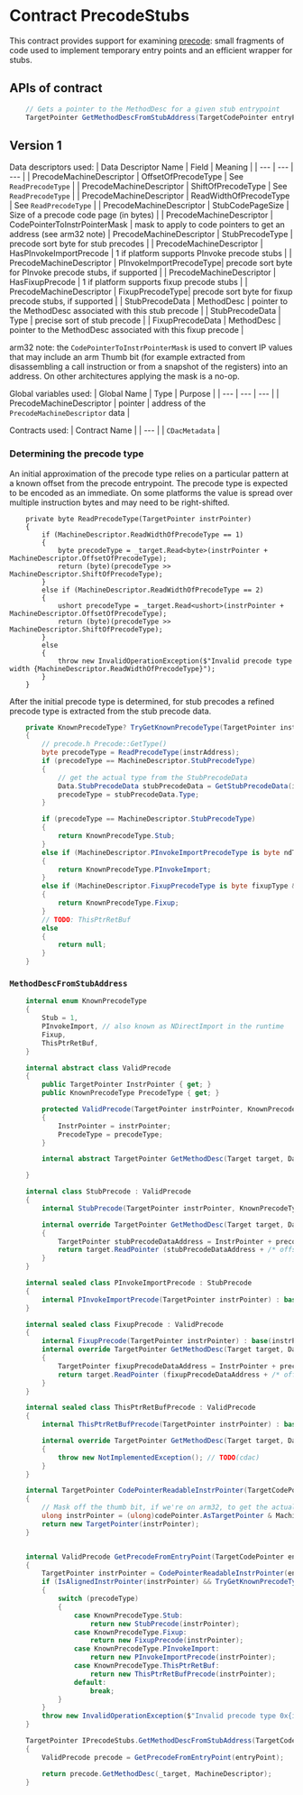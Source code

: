 # Contract PrecodeStubs

This contract provides support for examining [precode](../coreclr/botr/method-descriptor.md#precode): small fragments of code used to implement temporary entry points and an efficient wrapper for stubs.

## APIs of contract

```csharp
    // Gets a pointer to the MethodDesc for a given stub entrypoint
    TargetPointer GetMethodDescFromStubAddress(TargetCodePointer entryPoint);
```

## Version 1

Data descriptors used:
| Data Descriptor Name | Field | Meaning |
| --- | --- | --- |
| PrecodeMachineDescriptor | OffsetOfPrecodeType | See `ReadPrecodeType` |
| PrecodeMachineDescriptor | ShiftOfPrecodeType | See `ReadPrecodeType` |
| PrecodeMachineDescriptor | ReadWidthOfPrecodeType | See `ReadPrecodeType` |
| PrecodeMachineDescriptor | StubCodePageSize | Size of a precode code page (in bytes) |
| PrecodeMachineDescriptor | CodePointerToInstrPointerMask | mask to apply to code pointers to get an address (see arm32 note)
| PrecodeMachineDescriptor | StubPrecodeType | precode sort byte for stub precodes |
| PrecodeMachineDescriptor | HasPInvokeImportPrecode | 1 if platform supports PInvoke precode stubs |
| PrecodeMachineDescriptor | PInvokeImportPrecodeType| precode sort byte for PInvoke precode stubs, if supported |
| PrecodeMachineDescriptor | HasFixupPrecode | 1 if platform supports fixup precode stubs |
| PrecodeMachineDescriptor | FixupPrecodeType| precode sort byte for fixup precode stubs, if supported |
| StubPrecodeData | MethodDesc | pointer to the MethodDesc associated with this stub precode |
| StubPrecodeData | Type | precise sort of stub precode |
| FixupPrecodeData | MethodDesc | pointer to the MethodDesc associated with this fixup precode |

arm32 note: the `CodePointerToInstrPointerMask` is used to convert IP values that may include an arm Thumb bit (for example extracted from disassembling a call instruction or from a snapshot of the registers) into an address.  On other architectures applying the mask is a no-op.


Global variables used:
| Global Name | Type | Purpose |
| --- | --- | --- |
| PrecodeMachineDescriptor | pointer | address of the `PrecodeMachineDescriptor` data |

Contracts used:
| Contract Name |
| --- |
| `CDacMetadata` |

### Determining the precode type

An initial approximation of the precode type relies on a particular pattern at a known offset from the precode entrypoint.
The precode type is expected to be encoded as an immediate. On some platforms the value is spread over multiple instruction bytes and may need to be right-shifted.

```
    private byte ReadPrecodeType(TargetPointer instrPointer)
    {
        if (MachineDescriptor.ReadWidthOfPrecodeType == 1)
        {
            byte precodeType = _target.Read<byte>(instrPointer + MachineDescriptor.OffsetOfPrecodeType);
            return (byte)(precodeType >> MachineDescriptor.ShiftOfPrecodeType);
        }
        else if (MachineDescriptor.ReadWidthOfPrecodeType == 2)
        {
            ushort precodeType = _target.Read<ushort>(instrPointer + MachineDescriptor.OffsetOfPrecodeType);
            return (byte)(precodeType >> MachineDescriptor.ShiftOfPrecodeType);
        }
        else
        {
            throw new InvalidOperationException($"Invalid precode type width {MachineDescriptor.ReadWidthOfPrecodeType}");
        }
    }
```

After the initial precode type is determined, for stub precodes a refined precode type is extracted from the stub precode data.

```csharp
    private KnownPrecodeType? TryGetKnownPrecodeType(TargetPointer instrAddress)
    {
        // precode.h Precode::GetType()
        byte precodeType = ReadPrecodeType(instrAddress);
        if (precodeType == MachineDescriptor.StubPrecodeType)
        {
            // get the actual type from the StubPrecodeData
            Data.StubPrecodeData stubPrecodeData = GetStubPrecodeData(instrAddress);
            precodeType = stubPrecodeData.Type;
        }

        if (precodeType == MachineDescriptor.StubPrecodeType)
        {
            return KnownPrecodeType.Stub;
        }
        else if (MachineDescriptor.PInvokeImportPrecodeType is byte ndType && precodeType == ndType)
        {
            return KnownPrecodeType.PInvokeImport;
        }
        else if (MachineDescriptor.FixupPrecodeType is byte fixupType && precodeType == fixupType)
        {
            return KnownPrecodeType.Fixup;
        }
        // TODO: ThisPtrRetBuf
        else
        {
            return null;
        }
    }
```

### `MethodDescFromStubAddress`

```csharp
    internal enum KnownPrecodeType
    {
        Stub = 1,
        PInvokeImport, // also known as NDirectImport in the runtime
        Fixup,
        ThisPtrRetBuf,
    }

    internal abstract class ValidPrecode
    {
        public TargetPointer InstrPointer { get; }
        public KnownPrecodeType PrecodeType { get; }

        protected ValidPrecode(TargetPointer instrPointer, KnownPrecodeType precodeType)
        {
            InstrPointer = instrPointer;
            PrecodeType = precodeType;
        }

        internal abstract TargetPointer GetMethodDesc(Target target, Data.PrecodeMachineDescriptor precodeMachineDescriptor);

    }

    internal class StubPrecode : ValidPrecode
    {
        internal StubPrecode(TargetPointer instrPointer, KnownPrecodeType type = KnownPrecodeType.Stub) : base(instrPointer, type) { }

        internal override TargetPointer GetMethodDesc(Target target, Data.PrecodeMachineDescriptor precodeMachineDescriptor)
        {
            TargetPointer stubPrecodeDataAddress = InstrPointer + precodeMachineDescriptor.StubCodePageSize;
            return target.ReadPointer (stubPrecodeDataAddress + /* offset of StubPrecodeData.MethodDesc */ );
        }
    }

    internal sealed class PInvokeImportPrecode : StubPrecode
    {
        internal PInvokeImportPrecode(TargetPointer instrPointer) : base(instrPointer, KnownPrecodeType.PInvokeImport) { }
    }

    internal sealed class FixupPrecode : ValidPrecode
    {
        internal FixupPrecode(TargetPointer instrPointer) : base(instrPointer, KnownPrecodeType.Fixup) { }
        internal override TargetPointer GetMethodDesc(Target target, Data.PrecodeMachineDescriptor precodeMachineDescriptor)
        {
            TargetPointer fixupPrecodeDataAddress = InstrPointer + precodeMachineDescriptor.StubCodePageSize;
            return target.ReadPointer (fixupPrecodeDataAddress + /* offset of FixupPrecodeData.MethodDesc */);
        }
    }

    internal sealed class ThisPtrRetBufPrecode : ValidPrecode
    {
        internal ThisPtrRetBufPrecode(TargetPointer instrPointer) : base(instrPointer, KnownPrecodeType.ThisPtrRetBuf) { }

        internal override TargetPointer GetMethodDesc(Target target, Data.PrecodeMachineDescriptor precodeMachineDescriptor)
        {
            throw new NotImplementedException(); // TODO(cdac)
        }
    }

    internal TargetPointer CodePointerReadableInstrPointer(TargetCodePointer codePointer)
    {
        // Mask off the thumb bit, if we're on arm32, to get the actual instruction pointer
        ulong instrPointer = (ulong)codePointer.AsTargetPointer & MachineDescriptor.CodePointerToInstrPointerMask.Value;
        return new TargetPointer(instrPointer);
    }


    internal ValidPrecode GetPrecodeFromEntryPoint(TargetCodePointer entryPoint)
    {
        TargetPointer instrPointer = CodePointerReadableInstrPointer(entryPoint);
        if (IsAlignedInstrPointer(instrPointer) && TryGetKnownPrecodeType(instrPointer) is KnownPrecodeType precodeType)
        {
            switch (precodeType)
            {
                case KnownPrecodeType.Stub:
                    return new StubPrecode(instrPointer);
                case KnownPrecodeType.Fixup:
                    return new FixupPrecode(instrPointer);
                case KnownPrecodeType.PInvokeImport:
                    return new PInvokeImportPrecode(instrPointer);
                case KnownPrecodeType.ThisPtrRetBuf:
                    return new ThisPtrRetBufPrecode(instrPointer);
                default:
                    break;
            }
        }
        throw new InvalidOperationException($"Invalid precode type 0x{instrPointer:x16}");
    }

    TargetPointer IPrecodeStubs.GetMethodDescFromStubAddress(TargetCodePointer entryPoint)
    {
        ValidPrecode precode = GetPrecodeFromEntryPoint(entryPoint);

        return precode.GetMethodDesc(_target, MachineDescriptor);
    }
```
